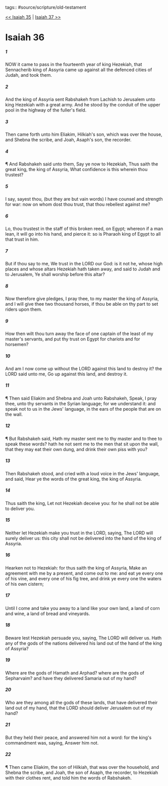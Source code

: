 tags:: #source/scripture/old-testament

[<< Isaiah 35](/Old_Testament/23_Isaiah/Isaiah_35.md) | [Isaiah 37 >>](/Old_Testament/23_Isaiah/Isaiah_37.md)

# Isaiah 36

##### 1

NOW it came to pass in the fourteenth year of king Hezekiah, that Sennacherib king of Assyria came up against all the defenced cities of Judah, and took them.

##### 2

And the king of Assyria sent Rabshakeh from Lachish to Jerusalem unto king Hezekiah with a great army. And he stood by the conduit of the upper pool in the highway of the fuller's field.

##### 3

Then came forth unto him Eliakim, Hilkiah's son, which was over the house, and Shebna the scribe, and Joah, Asaph's son, the recorder.

##### 4

¶ And Rabshakeh said unto them, Say ye now to Hezekiah, Thus saith the great king, the king of Assyria, What confidence is this wherein thou trustest?

##### 5

I say, sayest thou, (but they are but vain words) I have counsel and strength for war: now on whom dost thou trust, that thou rebellest against me?

##### 6

Lo, thou trustest in the staff of this broken reed, on Egypt; whereon if a man lean, it will go into his hand, and pierce it: so is Pharaoh king of Egypt to all that trust in him.

##### 7

But if thou say to me, We trust in the LORD our God: is it not he, whose high places and whose altars Hezekiah hath taken away, and said to Judah and to Jerusalem, Ye shall worship before this altar?

##### 8

Now therefore give pledges, I pray thee, to my master the king of Assyria, and I will give thee two thousand horses, if thou be able on thy part to set riders upon them.

##### 9

How then wilt thou turn away the face of one captain of the least of my master's servants, and put thy trust on Egypt for chariots and for horsemen?

##### 10

And am I now come up without the LORD against this land to destroy it? the LORD said unto me, Go up against this land, and destroy it.

##### 11

¶ Then said Eliakim and Shebna and Joah unto Rabshakeh, Speak, I pray thee, unto thy servants in the Syrian language; for we understand it: and speak not to us in the Jews' language, in the ears of the people that are on the wall.

##### 12

¶ But Rabshakeh said, Hath my master sent me to thy master and to thee to speak these words? hath he not sent me to the men that sit upon the wall, that they may eat their own dung, and drink their own piss with you?

##### 13

Then Rabshakeh stood, and cried with a loud voice in the Jews' language, and said, Hear ye the words of the great king, the king of Assyria.

##### 14

Thus saith the king, Let not Hezekiah deceive you: for he shall not be able to deliver you.

##### 15

Neither let Hezekiah make you trust in the LORD, saying, The LORD will surely deliver us: this city shall not be delivered into the hand of the king of Assyria.

##### 16

Hearken not to Hezekiah: for thus saith the king of Assyria, Make an agreement with me by a present, and come out to me: and eat ye every one of his vine, and every one of his fig tree, and drink ye every one the waters of his own cistern;

##### 17

Until I come and take you away to a land like your own land, a land of corn and wine, a land of bread and vineyards.

##### 18

Beware lest Hezekiah persuade you, saying, The LORD will deliver us. Hath any of the gods of the nations delivered his land out of the hand of the king of Assyria?

##### 19

Where are the gods of Hamath and Arphad? where are the gods of Sepharvaim? and have they delivered Samaria out of my hand?

##### 20

Who are they among all the gods of these lands, that have delivered their land out of my hand, that the LORD should deliver Jerusalem out of my hand?

##### 21

But they held their peace, and answered him not a word: for the king's commandment was, saying, Answer him not.

##### 22

¶ Then came Eliakim, the son of Hilkiah, that was over the household, and Shebna the scribe, and Joah, the son of Asaph, the recorder, to Hezekiah with their clothes rent, and told him the words of Rabshakeh.

